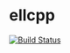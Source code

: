 # ellcpp
[![Build Status](https://travis-ci.org/luk036/ellcpp.svg?branch=master)](https://travis-ci.org/luk036/ellcpp)